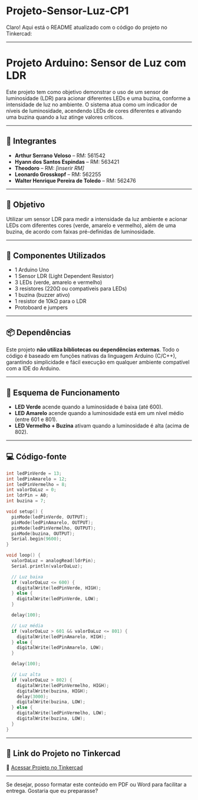 # Projeto-Sensor-Luz-CP1
Claro! Aqui está o README atualizado com o código do projeto no Tinkercad:

---

# Projeto Arduino: Sensor de Luz com LDR

Este projeto tem como objetivo demonstrar o uso de um sensor de luminosidade (LDR) para acionar diferentes LEDs e uma buzina, conforme a intensidade de luz no ambiente. O sistema atua como um indicador de níveis de luminosidade, acendendo LEDs de cores diferentes e ativando uma buzina quando a luz atinge valores críticos.

---

## 👥 Integrantes

- **Arthur Serrano Veloso** – RM: 561542  
- **Hyann dos Santos Espindas** – RM: 563421  
- **Theodoro** – RM: *[inserir RM]*  
- **Leonardo Grosskopf** – RM: 562255  
- **Walter Henrique Pereira de Toledo** – RM: 562476  

---

## 🎯 Objetivo

Utilizar um sensor LDR para medir a intensidade da luz ambiente e acionar LEDs com diferentes cores (verde, amarelo e vermelho), além de uma buzina, de acordo com faixas pré-definidas de luminosidade.

---

## 🧰 Componentes Utilizados

- 1 Arduino Uno  
- 1 Sensor LDR (Light Dependent Resistor)  
- 3 LEDs (verde, amarelo e vermelho)  
- 3 resistores (220Ω ou compatíveis para LEDs)  
- 1 buzina (buzzer ativo)  
- 1 resistor de 10kΩ para o LDR  
- Protoboard e jumpers  

---

## 📦 Dependências

Este projeto **não utiliza bibliotecas ou dependências externas**. Todo o código é baseado em funções nativas da linguagem Arduino (C/C++), garantindo simplicidade e fácil execução em qualquer ambiente compatível com a IDE do Arduino.

---

## 🔌 Esquema de Funcionamento

- **LED Verde** acende quando a luminosidade é baixa (até 600).
- **LED Amarelo** acende quando a luminosidade está em um nível médio (entre 601 e 801).
- **LED Vermelho + Buzina** ativam quando a luminosidade é alta (acima de 802).

---

## 💻 Código-fonte

```cpp
int ledPinVerde = 13;
int ledPinAmarelo = 12;
int ledPinVermelho = 8;
int valorDaLuz = 0;
int ldrPin = A0;
int buzina = 7;

void setup() {
  pinMode(ledPinVerde, OUTPUT);
  pinMode(ledPinAmarelo, OUTPUT);
  pinMode(ledPinVermelho, OUTPUT);
  pinMode(buzina, OUTPUT);
  Serial.begin(9600);
}

void loop() {
  valorDaLuz = analogRead(ldrPin);
  Serial.println(valorDaLuz);

  // Luz baixa
  if (valorDaLuz <= 600) {
    digitalWrite(ledPinVerde, HIGH);
  } else {
    digitalWrite(ledPinVerde, LOW);
  }

  delay(100);

  // Luz média
  if (valorDaLuz > 601 && valorDaLuz <= 801) {
    digitalWrite(ledPinAmarelo, HIGH);
  } else {
    digitalWrite(ledPinAmarelo, LOW);
  }

  delay(100);

  // Luz alta
  if (valorDaLuz > 802) {
    digitalWrite(ledPinVermelho, HIGH);
    digitalWrite(buzina, HIGH);
    delay(3000);
    digitalWrite(buzina, LOW);
  } else {
    digitalWrite(ledPinVermelho, LOW);
    digitalWrite(buzina, LOW);
  }
}
```

---

## 📎 Link do Projeto no Tinkercad

🔗 [Acessar Projeto no Tinkercad](https://www.tinkercad.com/things/3n4SU7639u5-checkpoint-do-arduino-sensor-de-luz)

---

Se desejar, posso formatar este conteúdo em PDF ou Word para facilitar a entrega. Gostaria que eu preparasse? 
